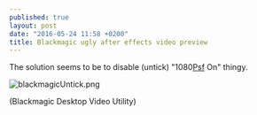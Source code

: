 ```yaml
---
published: true
layout: post
date: "2016-05-24 11:58 +0200"
title: Blackmagic ugly after effects video preview
---
```

The solution seems to be to disable (untick) "1080[Psf](https://en.wikipedia.org/wiki/Progressive_segmented_frame) On" thingy.

![blackmagicUntick.png]({{site.baseurl}}/media/blackmagicUntick.png)

(Blackmagic Desktop Video Utility)
